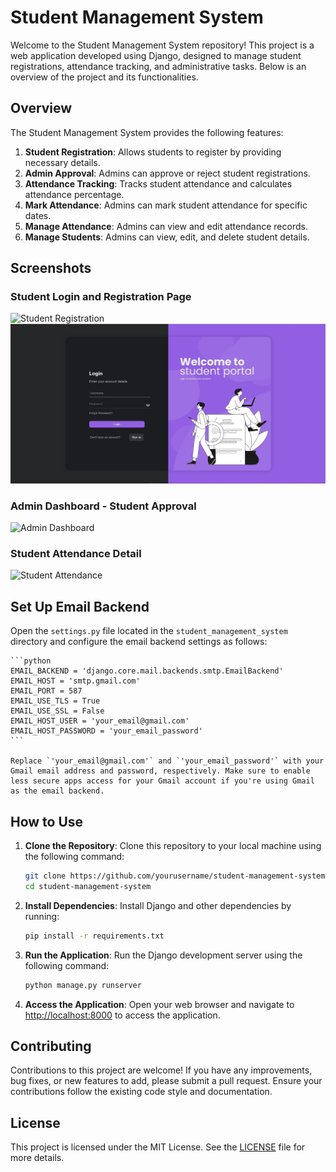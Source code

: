 # Student Management System

Welcome to the Student Management System repository! This project is a web application developed using Django, designed to manage student registrations, attendance tracking, and administrative tasks. Below is an overview of the project and its functionalities.

## Overview

The Student Management System provides the following features:

1. **Student Registration**: Allows students to register by providing necessary details.
2. **Admin Approval**: Admins can approve or reject student registrations.
3. **Attendance Tracking**: Tracks student attendance and calculates attendance percentage.
4. **Mark Attendance**: Admins can mark student attendance for specific dates.
5. **Manage Attendance**: Admins can view and edit attendance records.
6. **Manage Students**: Admins can view, edit, and delete student details.

## Screenshots

### Student Login and Registration Page
![Student Registration](screenshots/image2.png)
![Student Registration](screenshots/image1.jpg)

### Admin Dashboard - Student Approval
![Admin Dashboard](screenshots/admin_dashboard.png)

### Student Attendance Detail
![Student Attendance](screenshots/student_attendance_detail.png)


## Set Up Email Backend

Open the `settings.py` file located in the `student_management_system` directory and configure the email backend settings as follows:

    ```python
    EMAIL_BACKEND = 'django.core.mail.backends.smtp.EmailBackend'
    EMAIL_HOST = 'smtp.gmail.com'
    EMAIL_PORT = 587
    EMAIL_USE_TLS = True
    EMAIL_USE_SSL = False
    EMAIL_HOST_USER = 'your_email@gmail.com'
    EMAIL_HOST_PASSWORD = 'your_email_password'
    ```

    Replace `'your_email@gmail.com'` and `'your_email_password'` with your Gmail email address and password, respectively. Make sure to enable less secure apps access for your Gmail account if you're using Gmail as the email backend.

## How to Use

1. **Clone the Repository**: Clone this repository to your local machine using the following command:
    ```bash
    git clone https://github.com/yourusername/student-management-system.git
    cd student-management-system
    ```

2. **Install Dependencies**: Install Django and other dependencies by running:
    ```bash
    pip install -r requirements.txt
    ```

3. **Run the Application**: Run the Django development server using the following command:
    ```bash
    python manage.py runserver
    ```

4. **Access the Application**: Open your web browser and navigate to [http://localhost:8000](http://localhost:8000) to access the application.

## Contributing

Contributions to this project are welcome! If you have any improvements, bug fixes, or new features to add, please submit a pull request. Ensure your contributions follow the existing code style and documentation.

## License

This project is licensed under the MIT License. See the [LICENSE](LICENSE) file for more details.
